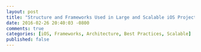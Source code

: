 ```yaml
---
layout: post
title: "Structure and Frameworks Used in Large and Scalable iOS Projects"
date: 2016-02-26 20:40:03 -0800
comments: true
categories: [iOS, Frameworks, Architecture, Best Practices, Scalable]
published: false
---
```

